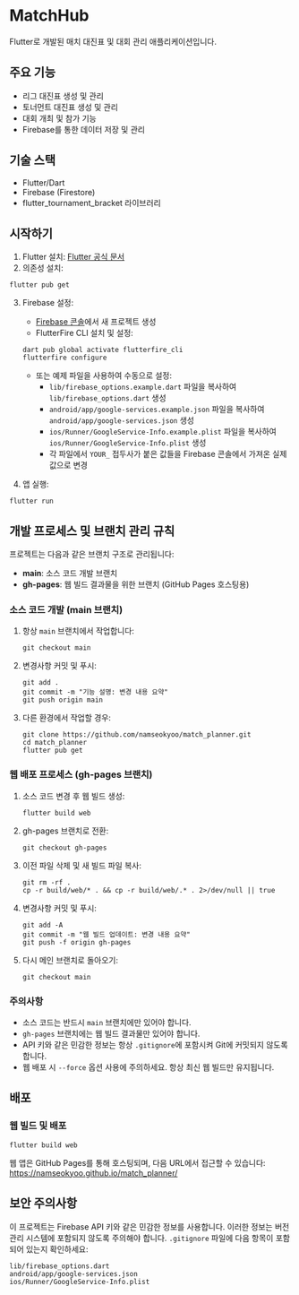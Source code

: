 # MatchHub

Flutter로 개발된 매치 대진표 및 대회 관리 애플리케이션입니다.

## 주요 기능

- 리그 대진표 생성 및 관리
- 토너먼트 대진표 생성 및 관리
- 대회 개최 및 참가 기능
- Firebase를 통한 데이터 저장 및 관리

## 기술 스택

- Flutter/Dart
- Firebase (Firestore)
- flutter_tournament_bracket 라이브러리

## 시작하기

1. Flutter 설치: [Flutter 공식 문서](https://docs.flutter.dev/get-started/install)
2. 의존성 설치:
```
flutter pub get
```
3. Firebase 설정:
   - [Firebase 콘솔](https://console.firebase.google.com/)에서 새 프로젝트 생성
   - FlutterFire CLI 설치 및 설정:
   ```
   dart pub global activate flutterfire_cli
   flutterfire configure
   ```
   - 또는 예제 파일을 사용하여 수동으로 설정:
     - `lib/firebase_options.example.dart` 파일을 복사하여 `lib/firebase_options.dart` 생성
     - `android/app/google-services.example.json` 파일을 복사하여 `android/app/google-services.json` 생성
     - `ios/Runner/GoogleService-Info.example.plist` 파일을 복사하여 `ios/Runner/GoogleService-Info.plist` 생성
     - 각 파일에서 `YOUR_` 접두사가 붙은 값들을 Firebase 콘솔에서 가져온 실제 값으로 변경

4. 앱 실행:
```
flutter run
```

## 개발 프로세스 및 브랜치 관리 규칙

프로젝트는 다음과 같은 브랜치 구조로 관리됩니다:

- **main**: 소스 코드 개발 브랜치
- **gh-pages**: 웹 빌드 결과물을 위한 브랜치 (GitHub Pages 호스팅용)

### 소스 코드 개발 (main 브랜치)

1. 항상 `main` 브랜치에서 작업합니다:
   ```
   git checkout main
   ```

2. 변경사항 커밋 및 푸시:
   ```
   git add .
   git commit -m "기능 설명: 변경 내용 요약"
   git push origin main
   ```

3. 다른 환경에서 작업할 경우:
   ```
   git clone https://github.com/namseokyoo/match_planner.git
   cd match_planner
   flutter pub get
   ```

### 웹 배포 프로세스 (gh-pages 브랜치)

1. 소스 코드 변경 후 웹 빌드 생성:
   ```
   flutter build web
   ```

2. gh-pages 브랜치로 전환:
   ```
   git checkout gh-pages
   ```

3. 이전 파일 삭제 및 새 빌드 파일 복사:
   ```
   git rm -rf .
   cp -r build/web/* . && cp -r build/web/.* . 2>/dev/null || true
   ```

4. 변경사항 커밋 및 푸시:
   ```
   git add -A
   git commit -m "웹 빌드 업데이트: 변경 내용 요약"
   git push -f origin gh-pages
   ```

5. 다시 메인 브랜치로 돌아오기:
   ```
   git checkout main
   ```

### 주의사항

- 소스 코드는 반드시 `main` 브랜치에만 있어야 합니다.
- `gh-pages` 브랜치에는 웹 빌드 결과물만 있어야 합니다.
- API 키와 같은 민감한 정보는 항상 `.gitignore`에 포함시켜 Git에 커밋되지 않도록 합니다.
- 웹 배포 시 `--force` 옵션 사용에 주의하세요. 항상 최신 웹 빌드만 유지됩니다.

## 배포

### 웹 빌드 및 배포
```
flutter build web
```

웹 앱은 GitHub Pages를 통해 호스팅되며, 다음 URL에서 접근할 수 있습니다:
https://namseokyoo.github.io/match_planner/

## 보안 주의사항

이 프로젝트는 Firebase API 키와 같은 민감한 정보를 사용합니다. 이러한 정보는 버전 관리 시스템에 포함되지 않도록 주의해야 합니다. `.gitignore` 파일에 다음 항목이 포함되어 있는지 확인하세요:

```
lib/firebase_options.dart
android/app/google-services.json
ios/Runner/GoogleService-Info.plist
```
